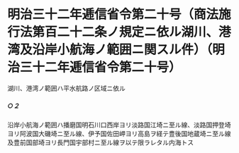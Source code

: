 # 明治三十二年逓信省令第二十号（商法施行法第百二十二条ノ規定ニ依ル湖川、港湾及沿岸小航海ノ範囲ニ関スル件）（明治三十二年逓信省令第二十号）
湖川、港湾ノ範囲ハ平水航路ノ区域ニ依ル
##### ○２
沿岸小航海ノ範囲ハ播磨国明石川口西岸ヨリ淡路国江埼ニ至ル線、淡路国押登埼ヨリ阿波国大磯埼ニ至ル線、伊予国佐田岬ヨリ高島ヲ経テ豊後国地蔵埼ニ至ル線及豊前国部埼ヨリ長門国宇部村ニ至ル線ヲ以テ限ラレタル内海トス
